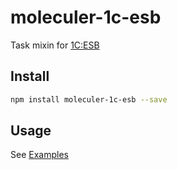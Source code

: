 # moleculer-1c-esb

Task mixin for [1C:ESB](https://v8.1c.ru/platforma/1s-shina/)

## Install

```sh
npm install moleculer-1c-esb --save
```

## Usage

See [Examples](https://github.com/safer-bwd/moleculer-1c-esb/tree/main/examples)
